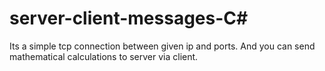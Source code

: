 # server-client-messages-C#
Its a simple tcp connection between given ip and ports. And you can send mathematical calculations to server via client.
